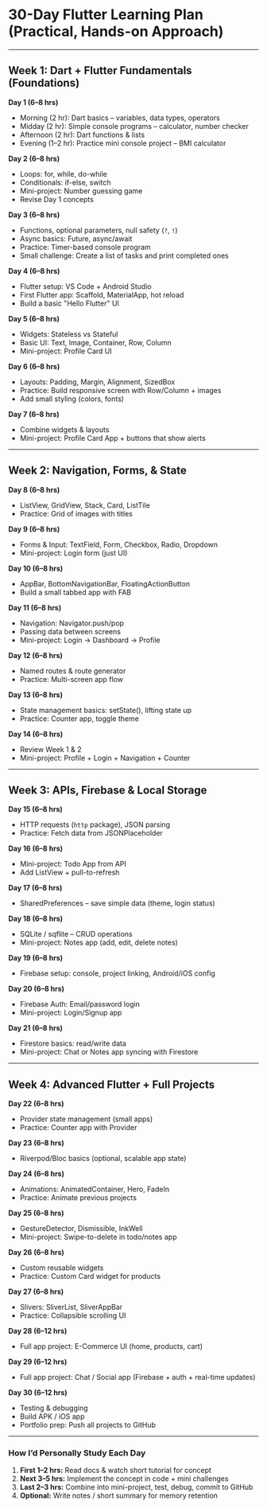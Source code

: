 # **30-Day Flutter Learning Plan (Practical, Hands-on Approach)**

---

## **Week 1: Dart + Flutter Fundamentals (Foundations)**

**Day 1 (6–8 hrs)**

- Morning (2 hr): Dart basics – variables, data types, operators
- Midday (2 hr): Simple console programs – calculator, number checker
- Afternoon (2 hr): Dart functions & lists
- Evening (1–2 hr): Practice mini console project – BMI calculator

**Day 2 (6–8 hrs)**

- Loops: for, while, do-while
- Conditionals: if-else, switch
- Mini-project: Number guessing game
- Revise Day 1 concepts

**Day 3 (6–8 hrs)**

- Functions, optional parameters, null safety (`?`, `!`)
- Async basics: Future, async/await
- Practice: Timer-based console program
- Small challenge: Create a list of tasks and print completed ones

**Day 4 (6–8 hrs)**

- Flutter setup: VS Code + Android Studio
- First Flutter app: Scaffold, MaterialApp, hot reload
- Build a basic "Hello Flutter" UI

**Day 5 (6–8 hrs)**

- Widgets: Stateless vs Stateful
- Basic UI: Text, Image, Container, Row, Column
- Mini-project: Profile Card UI

**Day 6 (6–8 hrs)**

- Layouts: Padding, Margin, Alignment, SizedBox
- Practice: Build responsive screen with Row/Column + images
- Add small styling (colors, fonts)

**Day 7 (6–8 hrs)**

- Combine widgets & layouts
- Mini-project: Profile Card App + buttons that show alerts

---

## **Week 2: Navigation, Forms, & State**

**Day 8 (6–8 hrs)**

- ListView, GridView, Stack, Card, ListTile
- Practice: Grid of images with titles

**Day 9 (6–8 hrs)**

- Forms & Input: TextField, Form, Checkbox, Radio, Dropdown
- Mini-project: Login form (just UI)

**Day 10 (6–8 hrs)**

- AppBar, BottomNavigationBar, FloatingActionButton
- Build a small tabbed app with FAB

**Day 11 (6–8 hrs)**

- Navigation: Navigator.push/pop
- Passing data between screens
- Mini-project: Login → Dashboard → Profile

**Day 12 (6–8 hrs)**

- Named routes & route generator
- Practice: Multi-screen app flow

**Day 13 (6–8 hrs)**

- State management basics: setState(), lifting state up
- Practice: Counter app, toggle theme

**Day 14 (6–8 hrs)**

- Review Week 1 & 2
- Mini-project: Profile + Login + Navigation + Counter

---

## **Week 3: APIs, Firebase & Local Storage**

**Day 15 (6–8 hrs)**

- HTTP requests (`http` package), JSON parsing
- Practice: Fetch data from JSONPlaceholder

**Day 16 (6–8 hrs)**

- Mini-project: Todo App from API
- Add ListView + pull-to-refresh

**Day 17 (6–8 hrs)**

- SharedPreferences – save simple data (theme, login status)

**Day 18 (6–8 hrs)**

- SQLite / sqflite – CRUD operations
- Mini-project: Notes app (add, edit, delete notes)

**Day 19 (6–8 hrs)**

- Firebase setup: console, project linking, Android/iOS config

**Day 20 (6–8 hrs)**

- Firebase Auth: Email/password login
- Mini-project: Login/Signup app

**Day 21 (6–8 hrs)**

- Firestore basics: read/write data
- Mini-project: Chat or Notes app syncing with Firestore

---

## **Week 4: Advanced Flutter + Full Projects**

**Day 22 (6–8 hrs)**

- Provider state management (small apps)
- Practice: Counter app with Provider

**Day 23 (6–8 hrs)**

- Riverpod/Bloc basics (optional, scalable app state)

**Day 24 (6–8 hrs)**

- Animations: AnimatedContainer, Hero, FadeIn
- Practice: Animate previous projects

**Day 25 (6–8 hrs)**

- GestureDetector, Dismissible, InkWell
- Mini-project: Swipe-to-delete in todo/notes app

**Day 26 (6–8 hrs)**

- Custom reusable widgets
- Practice: Custom Card widget for products

**Day 27 (6–8 hrs)**

- Slivers: SliverList, SliverAppBar
- Practice: Collapsible scrolling UI

**Day 28 (6–12 hrs)**

- Full app project: E-Commerce UI (home, products, cart)

**Day 29 (6–12 hrs)**

- Full app project: Chat / Social app (Firebase + auth + real-time updates)

**Day 30 (6–12 hrs)**

- Testing & debugging
- Build APK / iOS app
- Portfolio prep: Push all projects to GitHub

---

### **How I’d Personally Study Each Day**

1. **First 1–2 hrs:** Read docs & watch short tutorial for concept
2. **Next 3–5 hrs:** Implement the concept in code + mini challenges
3. **Last 2–3 hrs:** Combine into mini-project, test, debug, commit to GitHub
4. **Optional:** Write notes / short summary for memory retention